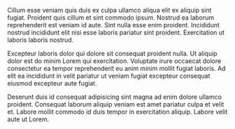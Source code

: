Cillum esse veniam quis duis ex culpa ullamco aliqua elit ex aliquip sint fugiat. Proident quis cillum et sint commodo ipsum. Nostrud ea laborum reprehenderit est veniam id aute. Sint nulla esse enim proident. Incididunt nostrud incididunt elit nisi esse laboris pariatur sint proident. Exercitation ut laboris laboris nostrud.

Excepteur laboris dolor qui dolore sit consequat proident nulla. Ut aliquip dolor est do minim Lorem qui exercitation. Voluptate irure occaecat dolore consectetur ea tempor reprehenderit eu anim minim mollit fugiat laboris. Ad elit ea incididunt in velit pariatur ut veniam fugiat excepteur consequat eiusmod excepteur aute fugiat.

Deserunt duis id consequat adipisicing sint magna ad enim dolore ullamco proident. Consequat laborum aliquip veniam est amet pariatur culpa et velit et. Labore mollit commodo id duis tempor in exercitation aliquip. Labore velit aute ut Lorem.